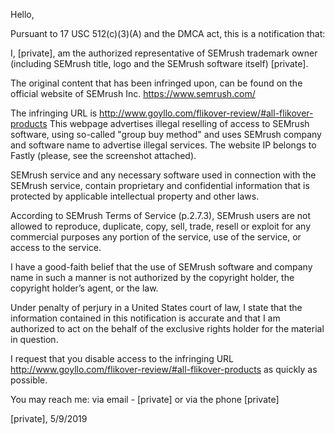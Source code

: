 Hello,  

Pursuant to 17 USC 512(c)(3)(A) and the DMCA act, this is a notification that:  

I, [private], am the authorized representative of SEMrush trademark owner (including SEMrush title, logo and the SEMrush software itself) [private].  

The original content that has been infringed upon, can be found on the official website of SEMrush Inc. https://www.semrush.com/  

The infringing URL is http://www.goyllo.com/flikover-review/#all-flikover-products This webpage advertises illegal reselling of access to SEMrush software, using so-called "group buy method" and uses SEMrush company and software name to advertise illegal services. The website IP belongs to Fastly (please, see the screenshot attached).  

SEMrush service and any necessary software used in connection with the SEMrush service, contain proprietary and confidential information that is protected by applicable intellectual property and other laws.  

According to SEMrush Terms of Service (p.2.7.3), SEMrush users are not allowed to reproduce, duplicate, copy, sell, trade, resell or exploit for any commercial purposes any portion of the service, use of the service, or access to the service.  

I have a good-faith belief that the use of SEMrush software and company name in such a manner is not authorized by the copyright holder, the copyright holder’s agent, or the law.  

Under penalty of perjury in a United States court of law, I state that the information contained in this notification is accurate and that I am authorized to act on the behalf of the exclusive rights holder for the material in question.  

I request that you disable access to the infringing URL http://www.goyllo.com/flikover-review/#all-flikover-products as quickly as possible.  

You may reach me: via email - [private] or via the phone [private]  

[private], 5/9/2019  
